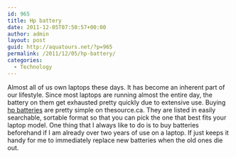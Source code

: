 ```yaml
---
id: 965
title: Hp battery
date: 2011-12-05T07:50:57+00:00
author: admin
layout: post
guid: http://aquatours.net/?p=965
permalink: /2011/12/05/hp-battery/
categories:
  - Technology
---
```

Almost all of us own laptops these days. It has become an inherent part of our lifestyle. Since most laptops are running almost the entire day, the battery on them get exhausted pretty quickly due to extensive use. Buying [hp batteries](http://www.thesource.ca/estore/category.aspx?language=en-CA&catalog=Online&category=notebook_battery) are pretty simple on thesource.ca. They are listed in easily searchable, sortable format so that you can pick the one that best fits your laptop model. One thing that I always like to do is to buy batteries beforehand if I am already over two years of use on a laptop. If just keeps it handy for me to immediately replace new batteries when the old ones die out.